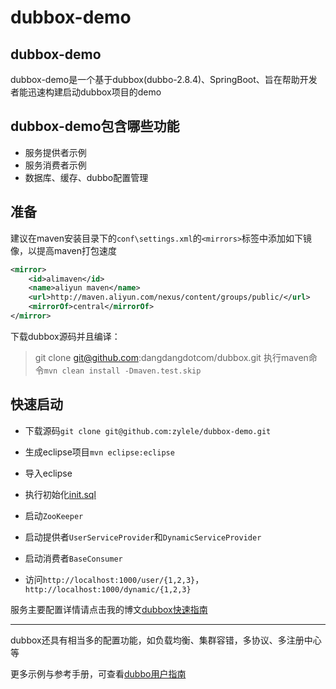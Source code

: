 # dubbox-demo

## dubbox-demo

dubbox-demo是一个基于dubbox(dubbo-2.8.4)、SpringBoot、旨在帮助开发者能迅速构建启动dubbox项目的demo

## dubbox-demo包含哪些功能

- 服务提供者示例
- 服务消费者示例
- 数据库、缓存、dubbo配置管理

## 准备

建议在maven安装目录下的`conf\settings.xml`的`<mirrors>`标签中添加如下镜像，以提高maven打包速度

```xml
<mirror>
    <id>alimaven</id>
    <name>aliyun maven</name>
    <url>http://maven.aliyun.com/nexus/content/groups/public/</url>
    <mirrorOf>central</mirrorOf>
</mirror>
```

下载dubbox源码并且编译：

> git clone git@github.com:dangdangdotcom/dubbox.git
执行maven命令`mvn clean install -Dmaven.test.skip`

## 快速启动

- 下载源码`git clone git@github.com:zylele/dubbox-demo.git`

- 生成eclipse项目`mvn eclipse:eclipse`

- 导入eclipse

- 执行初始化[init.sql](init.sql)

- 启动`ZooKeeper`

- 启动提供者`UserServiceProvider`和`DynamicServiceProvider`

- 启动消费者`BaseConsumer`

- 访问`http://localhost:1000/user/{1,2,3}`，`http://localhost:1000/dynamic/{1,2,3}`

服务主要配置详情请点击我的博文[dubbox快速指南](http://lle.coding.me/2017/03/07/dubbo-demo/)

---

dubbox还具有相当多的配置功能，如负载均衡、集群容错，多协议、多注册中心等

更多示例与参考手册，可查看[dubbo用户指南](http://dubbo.io/User+Guide-zh.htm)